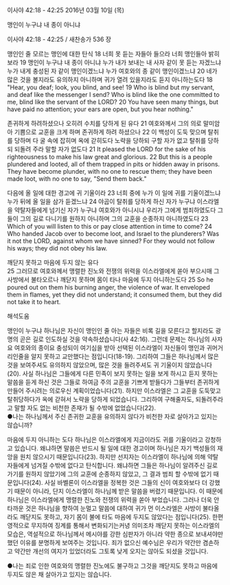 이사야 42:18 - 42:25 
2016년 03월 10일 (목)

맹인이 누구냐 내 종이 아니냐



이사야 42:18 - 42:25 / 새찬송가 536 장


맹인인 줄 모르는 맹인에 대한 탄식
18 너희 못 듣는 자들아 들으라 너희 맹인들아 밝히 보라 19 맹인이 누구냐 내 종이 아니냐 누가 내가 보내는 내 사자 같이 못 듣는 자겠느냐 누가 내게 충성된 자 같이 맹인이겠느냐 누가 여호와의 종 같이 맹인이겠느냐 20 네가 많은 것을 볼지라도 유의하지 아니하며 귀가 열려 있을지라도 듣지 아니하는도다 
18 "Hear, you deaf; look, you blind, and see! 19 Who is blind but my servant, and deaf like the messenger I send? Who is blind like the one committed to me, blind like the servant of the LORD? 20 You have seen many things, but have paid no attention; your ears are open, but you hear nothing." 

존귀하게 하려하셨으나 오히려 수치를 당하게 된 유다
21 여호와께서 그의 의로 말미암아 기쁨으로 교훈을 크게 하며 존귀하게 하려 하셨으나 22 이 백성이 도둑 맞으며 탈취를 당하며 다 굴 속에 잡히며 옥에 갇히도다 노략을 당하되 구할 자가 없고 탈취를 당하되 되돌려 주라 말할 자가 없도다
21 It pleased the LORD for the sake of his righteousness to make his law great and glorious. 22 But this is a people plundered and looted, all of them trapped in pits or hidden away in prisons. They have become plunder, with no one to rescue them; they have been made loot, with no one to say, "Send them back." 

다음에 올 일에 대한 경고에 귀 기울이라 
23 너희 중에 누가 이 일에 귀를 기울이겠느냐 누가 뒤에 올 일을 삼가 듣겠느냐 24 야곱이 탈취를 당하게 하신 자가 누구냐 이스라엘을 약탈자들에게 넘기신 자가 누구냐 여호와가 아니시냐 우리가 그에게 범죄하였도다 그들이 그의 길로 다니기를 원하지 아니하며 그의 교훈을 순종하지 아니하였도다
23 Which of you will listen to this or pay close attention in time to come? 24 Who handed Jacob over to become loot, and Israel to the plunderers? Was it not the LORD, against whom we have sinned? For they would not follow his ways; they did not obey his law. 

깨닫지 못하고 마음에 두지 않는 유다  
25 그러므로 여호와께서 맹렬한 진노와 전쟁의 위력을 이스라엘에게 쏟아 부으시매 그 사방에서 불타오르나 깨닫지 못하며 몸이 타나 마음에 두지 아니하는도다
25 So he poured out on them his burning anger, the violence of war. It enveloped them in flames, yet they did not understand; it consumed them, but they did not take it to heart.

해석도움





맹인이 누구냐
하나님은 자신이 맹인인 줄 아는 자들은 비록 길을 모른다고 할지라도 광명의 곧은 길로 인도하실 것을 약속하셨습니다(사 42:16). 그런데 문제는 하나님의 사자요 여호와의 종이요 충성되이 여기심을 받아 선택된 이스라엘이 자신들이 맹인과 귀머거리인줄을 알지 못하고 교만했다는 점입니다(18-19). 그리하여 그들은 하나님께서 많은 것을 보여주셔도 유의하지 않았으며, 많은 것을 들려주셔도 귀 기울이지 않았습니다(20). 사실 하나님은 그들에게 다른 민족이 보지 못하는 일을 보게 하시고 듣지 못하는 말씀을 듣게 하신 것은 그들로 하여금 주의 교훈을 기쁘게 받들다가 그들부터 존귀하게 만들어 주시려는 의로우신 계획이었습니다(21). 하지만 이스라엘은 그 교훈을 도둑맞고 탈취당하다가 옥에 갇혀서 노략을 당하게 되었습니다. 그리하여 구해줄자도, 되돌려주라고 말할 자도 없는 비천한 존재가 될 수밖에 없었습니다(22).  
●나는 하나님께서 주신 존귀한 교훈을 유의하지 않다가 비천한 자로 살아가고 있지는 않습니까? 

마음에 두지 아니하는 도다
하나님은 이스라엘에게 지금이라도 귀를 기울이라고 강청하고 있습니다. 왜냐하면 말씀은 반드시 될 일에 대한 경고이며 하나님은 자기 백성들의 재앙을 원치 않으시기 때문입니다(23). 하지만 선지자는 이스라엘이 하나님에 의해 약탈자들에게 넘겨질 수밖에 없다고 탄식합니다. 왜냐하면 그들은 하나님이 알려주신 길로 가기를 원하지 않았기에 그의 교훈에 순종하지 않았고, 그 결과 범죄 할 수밖에 없기 때문입니다(24). 사실 바벨론이 이스라엘을 정복한 것은 그들의 신이 여호와보다 더 강했기 때문이 아니라, 단지 이스라엘이 하나님께 받은 말씀을 버렸기 때문입니다. 이 때문에 하나님은 이스라엘에게 맹렬한 진노와 전쟁의 위력을 쏟아 부었습니다. 그러나 더욱 안타까운 것은 하나님을 향하여 눈멀고 말씀에 대하여 귀가 먼 이스라엘은 사방이 불타올라도 깨닫지도 못하고, 자기 몸이 불에 타도 마음에 두지도 않았다는 점입니다(25). 한편 영적으로 무지하여 징계를 통해서 변화되기는커녕 의미조차 깨닫지 못하는 이스라엘의 모습은, 역설적으로 하나님께서 메시야를 강한 심판자가 아니라 약한 종으로 보내셔야만 했던 이유를 분명하게 보여주는 것입니다. 죄가 없으신 예수님은 우리가 약간만 겸손하고 약간만 개선의 여지가 있었더라도 그토록 낮게 오지는 않아도 되셨을 것입니다.  

●나는 죄로 인한 여호와의 맹렬한 진노에도 불구하고 그것을 깨닫지도 못하고 마음에 두지도 않은 채 살아가고 있지는 않습니다.